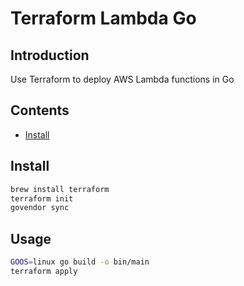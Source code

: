 # Terraform Lambda Go

## Introduction

Use Terraform to deploy AWS Lambda functions in Go

## Contents

- [Install](#install)

## Install

```bash
brew install terraform
terraform init
govendor sync
```

## Usage

```bash
GOOS=linux go build -o bin/main
terraform apply
```
